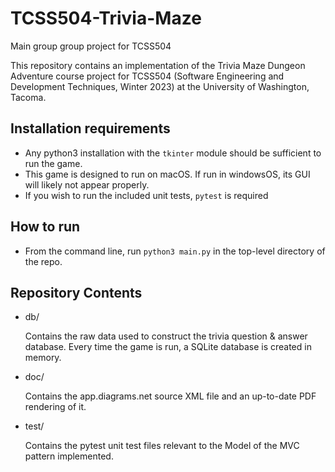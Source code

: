 # TCSS504-Trivia-Maze
Main group group project for TCSS504

This repository contains an implementation of the Trivia Maze Dungeon Adventure course project for TCSS504 (Software Engineering and Development Techniques, Winter 2023) at the University of Washington, Tacoma.

## Installation requirements
- Any python3 installation with the `tkinter` module should be sufficient to run the game.
- This game is designed to run on macOS. If run in windowsOS, its GUI will likely not appear properly.
- If you wish to run the included unit tests, `pytest` is required

## How to run
- From the command line, run `python3 main.py` in the top-level directory of the repo.

## Repository Contents

- db/

  Contains the raw data used to construct the trivia question & answer database. Every time the game is run, a SQLite database is created in memory.
  
- doc/

  Contains the app.diagrams.net source XML file and an up-to-date PDF rendering of it.
  
- test/

  Contains the pytest unit test files relevant to the Model of the MVC pattern implemented.
